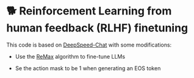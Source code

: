 # 🐕 Reinforcement Learning from human feedback (RLHF) finetuning

This code is based on [DeepSpeed-Chat](https://github.com/microsoft/DeepSpeedExamples/tree/master/applications/DeepSpeed-Chat/training/step3_rlhf_finetuning) with some modifications:


- Use the [ReMax](https://arxiv.org/abs/2310.10505.pdf) algorithm to fine-tune LLMs

- Se the action mask to be 1 when generating an EOS token


